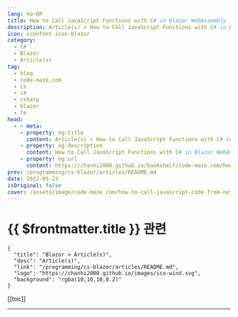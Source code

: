 ```yaml
---
lang: ko-KR
title: How to Call JavaScript Functions with C# in Blazor WebAssembly
description: Article(s) > How to Call JavaScript Functions with C# in Blazor WebAssembly
icon: iconfont icon-blazor
category: 
  - C#
  - Blazor
  - Article(s)
tag: 
  - blog
  - code-maze.com
  - cs
  - c#
  - csharp
  - blazor
  - fe
head:  
  - - meta:
    - property: og:title
      content: Article(s) > How to Call JavaScript Functions with C# in Blazor WebAssembly
    - property: og:description
      content: How to Call JavaScript Functions with C# in Blazor WebAssembly
    - property: og:url
      content: https://chanhi2000.github.io/bookshelf/code-maze.com/how-to-call-javascript-code-from-net-blazor-webassembly.html
prev: /programming/cs-blazor/articles/README.md
date: 2022-05-23
isOriginal: false
cover: /assets/image/code-maze.com/how-to-call-javascript-code-from-net-blazor-webassembly/banner.png
---
```


# {{ $frontmatter.title }} 관련

```component VPCard
{
  "title": "Blazor > Article(s)",
  "desc": "Article(s)",
  "link": "/programming/cs-blazor/articles/README.md",
  "logo": "https://chanhi2000.github.io/images/ico-wind.svg",
  "background": "rgba(10,10,10,0.2)"
}
```

[[toc]]

---

<SiteInfo
  name="How to Call JavaScript Functions with C# in Blazor WebAssembly"
  desc="In this article, we are going to learn how to call JavaScript functions with C# using the JSInterop features in Blazor WebAssembly."
  url="https://code-maze.com/how-to-call-javascript-code-from-net-blazor-webassembly/"
  logo="/assets/image/code-maze.com/favicon.png"
  preview="/assets/image/code-maze.com/how-to-call-javascript-code-from-net-blazor-webassembly/banner.png"/>

<!-- TODO: 작성 -->
